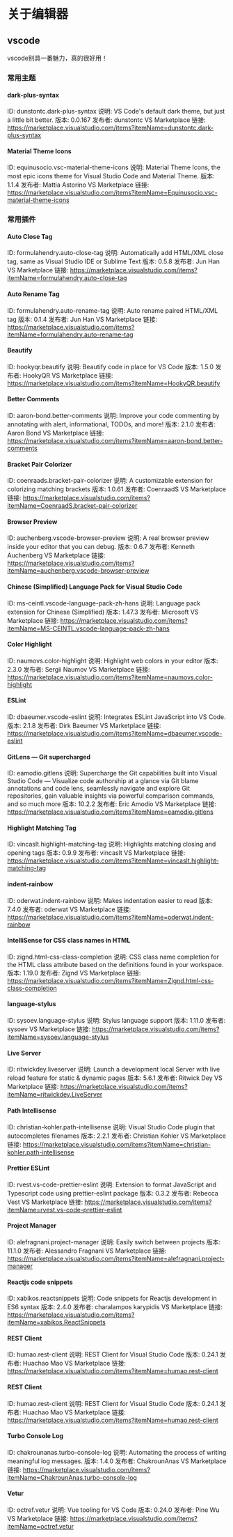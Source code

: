 # 关于编辑器

## vscode
vscode别具一番魅力，真的很好用！

### 常用主题

#### dark-plus-syntax
ID: dunstontc.dark-plus-syntax
说明: VS Code's default dark theme, but just a little bit better.
版本: 0.0.167
发布者: dunstontc
VS Marketplace 链接: https://marketplace.visualstudio.com/items?itemName=dunstontc.dark-plus-syntax

#### Material Theme Icons
ID: equinusocio.vsc-material-theme-icons
说明: Material Theme Icons, the most epic icons theme for Visual Studio Code and Material Theme.
版本: 1.1.4
发布者: Mattia Astorino
VS Marketplace 链接: https://marketplace.visualstudio.com/items?itemName=Equinusocio.vsc-material-theme-icons

### 常用插件
#### Auto Close Tag
ID: formulahendry.auto-close-tag
说明: Automatically add HTML/XML close tag, same as Visual Studio IDE or Sublime Text
版本: 0.5.8
发布者: Jun Han
VS Marketplace 链接: https://marketplace.visualstudio.com/items?itemName=formulahendry.auto-close-tag

#### Auto Rename Tag
ID: formulahendry.auto-rename-tag
说明: Auto rename paired HTML/XML tag
版本: 0.1.4
发布者: Jun Han
VS Marketplace 链接: https://marketplace.visualstudio.com/items?itemName=formulahendry.auto-rename-tag

#### Beautify
ID: hookyqr.beautify
说明: Beautify code in place for VS Code
版本: 1.5.0
发布者: HookyQR
VS Marketplace 链接: https://marketplace.visualstudio.com/items?itemName=HookyQR.beautify

#### Better Comments
ID: aaron-bond.better-comments
说明: Improve your code commenting by annotating with alert, informational, TODOs, and more!
版本: 2.1.0
发布者: Aaron Bond
VS Marketplace 链接: https://marketplace.visualstudio.com/items?itemName=aaron-bond.better-comments

#### Bracket Pair Colorizer
ID: coenraads.bracket-pair-colorizer
说明: A customizable extension for colorizing matching brackets
版本: 1.0.61
发布者: CoenraadS
VS Marketplace 链接: https://marketplace.visualstudio.com/items?itemName=CoenraadS.bracket-pair-colorizer

#### Browser Preview
ID: auchenberg.vscode-browser-preview
说明: A real browser preview inside your editor that you can debug.
版本: 0.6.7
发布者: Kenneth Auchenberg
VS Marketplace 链接: https://marketplace.visualstudio.com/items?itemName=auchenberg.vscode-browser-preview

#### Chinese (Simplified) Language Pack for Visual Studio Code
ID: ms-ceintl.vscode-language-pack-zh-hans
说明: Language pack extension for Chinese (Simplified)
版本: 1.47.3
发布者: Microsoft
VS Marketplace 链接: https://marketplace.visualstudio.com/items?itemName=MS-CEINTL.vscode-language-pack-zh-hans

#### Color Highlight
ID: naumovs.color-highlight
说明: Highlight web colors in your editor
版本: 2.3.0
发布者: Sergii Naumov
VS Marketplace 链接: https://marketplace.visualstudio.com/items?itemName=naumovs.color-highlight

#### ESLint
ID: dbaeumer.vscode-eslint
说明: Integrates ESLint JavaScript into VS Code.
版本: 2.1.8
发布者: Dirk Baeumer
VS Marketplace 链接: https://marketplace.visualstudio.com/items?itemName=dbaeumer.vscode-eslint

#### GitLens — Git supercharged
ID: eamodio.gitlens
说明: Supercharge the Git capabilities built into Visual Studio Code — Visualize code authorship at a glance via Git blame annotations and code lens, seamlessly navigate and explore Git repositories, gain valuable insights via powerful comparison commands, and so much more
版本: 10.2.2
发布者: Eric Amodio
VS Marketplace 链接: https://marketplace.visualstudio.com/items?itemName=eamodio.gitlens

#### Highlight Matching Tag
ID: vincaslt.highlight-matching-tag
说明: Highlights matching closing and opening tags
版本: 0.9.9
发布者: vincaslt
VS Marketplace 链接: https://marketplace.visualstudio.com/items?itemName=vincaslt.highlight-matching-tag

#### indent-rainbow
ID: oderwat.indent-rainbow
说明: Makes indentation easier to read
版本: 7.4.0
发布者: oderwat
VS Marketplace 链接: https://marketplace.visualstudio.com/items?itemName=oderwat.indent-rainbow

#### IntelliSense for CSS class names in HTML
ID: zignd.html-css-class-completion
说明: CSS class name completion for the HTML class attribute based on the definitions found in your workspace.
版本: 1.19.0
发布者: Zignd
VS Marketplace 链接: https://marketplace.visualstudio.com/items?itemName=Zignd.html-css-class-completion

#### language-stylus
ID: sysoev.language-stylus
说明: Stylus language support
版本: 1.11.0
发布者: sysoev
VS Marketplace 链接: https://marketplace.visualstudio.com/items?itemName=sysoev.language-stylus

#### Live Server
ID: ritwickdey.liveserver
说明: Launch a development local Server with live reload feature for static & dynamic pages
版本: 5.6.1
发布者: Ritwick Dey
VS Marketplace 链接: https://marketplace.visualstudio.com/items?itemName=ritwickdey.LiveServer

#### Path Intellisense
ID: christian-kohler.path-intellisense
说明: Visual Studio Code plugin that autocompletes filenames
版本: 2.2.1
发布者: Christian Kohler
VS Marketplace 链接: https://marketplace.visualstudio.com/items?itemName=christian-kohler.path-intellisense

#### Prettier ESLint
ID: rvest.vs-code-prettier-eslint
说明: Extension to format JavaScript and Typescript code using prettier-eslint package
版本: 0.3.2
发布者: Rebecca Vest
VS Marketplace 链接: https://marketplace.visualstudio.com/items?itemName=rvest.vs-code-prettier-eslint

#### Project Manager
ID: alefragnani.project-manager
说明: Easily switch between projects
版本: 11.1.0
发布者: Alessandro Fragnani
VS Marketplace 链接: https://marketplace.visualstudio.com/items?itemName=alefragnani.project-manager

#### Reactjs code snippets
ID: xabikos.reactsnippets
说明: Code snippets for Reactjs development in ES6 syntax
版本: 2.4.0
发布者: charalampos karypidis
VS Marketplace 链接: https://marketplace.visualstudio.com/items?itemName=xabikos.ReactSnippets

#### REST Client
ID: humao.rest-client
说明: REST Client for Visual Studio Code
版本: 0.24.1
发布者: Huachao Mao
VS Marketplace 链接: https://marketplace.visualstudio.com/items?itemName=humao.rest-client

#### REST Client
ID: humao.rest-client
说明: REST Client for Visual Studio Code
版本: 0.24.1
发布者: Huachao Mao
VS Marketplace 链接: https://marketplace.visualstudio.com/items?itemName=humao.rest-client

#### Turbo Console Log
ID: chakrounanas.turbo-console-log
说明: Automating the process of writing meaningful log messages.
版本: 1.4.0
发布者: ChakrounAnas
VS Marketplace 链接: https://marketplace.visualstudio.com/items?itemName=ChakrounAnas.turbo-console-log

#### Vetur
ID: octref.vetur
说明: Vue tooling for VS Code
版本: 0.24.0
发布者: Pine Wu
VS Marketplace 链接: https://marketplace.visualstudio.com/items?itemName=octref.vetur
